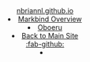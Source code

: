 <header>
  <navbar type="light">
    <a slot="brand" href="{{baseUrl}}/index.html" title="Home" class="navbar-brand">nbriannl.github.io</a>
    <li><a href="{{baseUrl}}/contents/markbind-overview.html" class="nav-link">Markbind Overview</a></li>
    <!-- <li><a href="{{baseUrl}}/contents/topic2.html" class="nav-link">Topic 2</a></li> -->
    <dropdown header="Projects" class="nav-link">
      <li><a href="{{baseUrl}}/projects/oboeru.html" class="dropdown-item">Oboeru</a></li>
    </dropdown>
    <li><a href="https://nbriannl.github.io/" class="nav-link">Back to Main Site</a></li>
    <a href="https://github.com/nbriannl/" target="_blank" class="nav-link"><md>:fab-github:</md></a>
    <li slot="right">
      <form class="navbar-form">
        <searchbar :data="searchData" placeholder="Search" :on-hit="searchCallback" menu-align-right></searchbar>
      </form>
    </li>
  </navbar>
</header>
